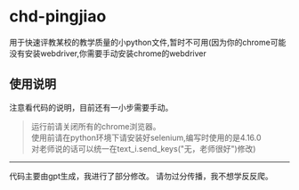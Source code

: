 # chd-pingjiao
用于快速评教某校的教学质量的小python文件,暂时不可用(因为你的chrome可能没有安装webdriver,你需要手动安装chrome的webdriver
## 使用说明
注意看代码的说明，目前还有一小步需要手动。
> 运行前请关闭所有的chrome浏览器。  
> 使用前请在python环境下请安装好selenium,编写时使用的是4.16.0  
> 对老师说的话可以统一在text_i.send_keys("无，老师很好")修改)
***
代码主要由gpt生成，我进行了部分修改。
请勿过分传播，我不想学反反爬。
